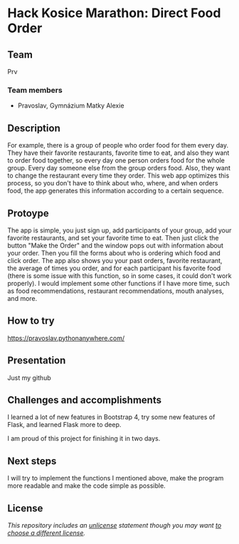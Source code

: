 # Hack Kosice Marathon: Direct Food Order

## Team

Prv

### Team members

- Pravoslav, Gymnázium Matky Alexie

## Description

For example, there is a group of people who order food for them every day. They have their favorite restaurants, favorite time to eat, and also they want to order food together, so every day one person orders food for the whole group. Every day someone else from the group orders food. Also, they want to change the restaurant every time they order. This web app optimizes this process, so you don't have to think about who, where, and when orders food, the app generates this information according to a certain sequence.  

## Protoype
The app is simple, you just sign up, add participants of your group, add your favorite restaurants, and set your favorite time to eat. Then just click the button "Make the Order" and the window pops out with information about your order. Then you fill the forms about who is ordering which food and click order. The app also shows you your past orders, favorite restaurant, the average of times you order, and for each participant his favorite food (there is some issue with this function, so in some cases, it could don't work properly). I would implement some other functions if I have more time, such as food recommendations, restaurant recommendations, mouth analyses, and more.  

## How to try

https://pravoslav.pythonanywhere.com/

## Presentation

Just my github

## Challenges and accomplishments

I learned a lot of new features in Bootstrap 4, try some new features of Flask, and learned Flask more to deep.

I am proud of this project for finishing it in two days.

## Next steps

I will try to implement the functions I mentioned above, make the program more readable and make the code simple as possible.

## License

*This repository includes an [unlicense](http://unlicense.org/) statement though you may want [to choose a different license](https://choosealicense.com/).*
